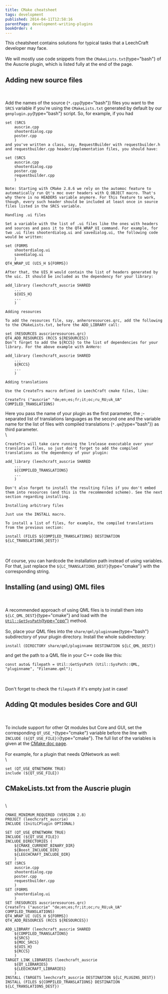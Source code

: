 ```yaml
---
title: CMake cheatsheet
tags: development
published: 2014-04-11T12:58:16
parentPage: development-writing-plugins
bookOrder: 4
---
```


This cheatsheet contains solutions for typical tasks that a LeechCraft
developer may face.\
\
We will mostly use code snippets from the `CMakeLists.txt`{type="bash"}
of the Auscrie plugin, which is listed fully at the end of the page.

Adding new source files
-----------------------

\
\
Add the names of the source (`*.cpp`{type="bash"}) files you want to the
`SRCS` variable if you're using the `CMakeLists.txt` generated by
default by our `genplugin.py`{type="bash"} script. So, for example, if
you had

``` {type="cmake"}
set (SRCS
    auscrie.cpp
    shooterdialog.cpp
    poster.cpp
    )
and you've written a class, say, RequestBuilder with requestbuilder.h and requestbuilder.cpp header/implementation files, you should have:

set (SRCS
    auscrie.cpp
    shooterdialog.cpp
    poster.cpp
    requestbuilder.cpp
    )

Note: Starting with CMake 2.8.6 we rely on the automoc feature to automatically run Qt's moc over headers with Q_OBJECT macro. That's why there is no HEADERS variable anymore. For this feature to work, though, every such header should be included at least once in source files listed in the SRCS variable.

Handling .ui files

Set a variable with the list of .ui files like the ones with headers and sources and pass it to the QT4_WRAP_UI command. For example, for two .ui files shooterdialog.ui and savedialog.ui, the following code would be written:

set (FORMS
    shooterdialog.ui
    savedialog.ui
    )
QT4_WRAP_UI (UIS_H ${FORMS})

After that, the UIS_H would contain the list of headers generated by the uic. It should be included as the dependency for your library:

add_library (leechcraft_auscrie SHARED
    ...
    ${UIS_H}
    ...
    )

Adding resources

To add the resources file, say, anheroresources.qrc, add the following to the CMakeLists.txt, before the ADD_LIBRARY call:

set (RESOURCES auscrieresources.qrc)
QT4_ADD_RESOURCES (RCCS ${RESOURCES})
Don't forget to add the ${RCCS} to the list of dependencies for your library. For the above example with AnHero:

add_library (leechcraft_auscrie SHARED
    ...
    ${RCCS}
    ...
    )

Adding translations

Use the CreateTrs macro defined in LeechCraft cmake files, like:

CreateTrs ("auscrie" "de;en;es;fr;it;oc;ru_RU;uk_UA" COMPILED_TRANSLATIONS)
```

Here you pass the name of your plugin as the first parameter, the
;-separated list of translations languages as the second one and the
variable name for the list of files with compiled translations
(`*.qm`{type="bash"}) as third parameter.\
\

``` {type="cmake"}
CreateTrs will take care running the lrelease executable over your translation files, so just don't forget to add the compiled translations as the dependency of your plugin:

add_library (leechcraft_auscrie SHARED
    ...
    ${COMPILED_TRANSLATIONS}
    ...
    )

Don't also forget to install the resulting files if you don't embed them into resources (and this is the recommended scheme). See the next section regarding installing.

Installing arbitrary files

Just use the INSTALL macro.

To install a list of files, for example, the compiled translations from the previous section:

install (FILES ${COMPILED_TRANSLATIONS} DESTINATION ${LC_TRANSLATIONS_DEST})
```

\
\
Of course, you can hardcode the installation path instead of using
variables. For that, just replace the
`${LC_TRANSLATIONS_DEST}`{type="cmake"} with the corresponding string.

Installing (and using) QML files
--------------------------------

\
\
A recommended approach of using QML files is to install them into
`${LC_QML_DEST}`{type="cmake"} and load with the
[`Util::GetSysPath`{type="cpp"}](http://doc.leechcraft.org/core/namespace_leech_craft_1_1_util.html#a8b2539ffea3b461facdfb6d5f890cd40)
method.\
\
So, place your QML files into the `share/qml/pluginname`{type="bash"}
subdirectory of your plugin directory. Install the whole subdirectory:

``` {type="cmake"}
install (DIRECTORY share/qml/pluginname DESTINATION ${LC_QML_DEST})
```

and get the path to a QML file in your C++ code like this:

``` {type="cpp"}
const auto& filepath = Util::GetSysPath (Util::SysPath::QML, "pluginname", "Filename.qml");
```

\
\
Don't forget to check the `filepath` if it's empty just in case!

Adding Qt modules besides Core and GUI
--------------------------------------

\
\
To include support for other Qt modules but Core and GUI, set the
corresponding `QT_USE_*`{type="cmake"} variable before the line with
`INCLUDE (${QT_USE_FILE})`{type="cmake"}. The full list of the variables
is given at the [CMake doc
page](http://www.cmake.org/cmake/help/cmake2.6docs.html#module:FindQt4).\
\
For example, for a plugin that needs QtNetwork as well:\
\

``` {type="cmake"}
set (QT_USE_QTNETWORK TRUE)
include (${QT_USE_FILE})
```

CMakeLists.txt from the Auscrie plugin
--------------------------------------

\
\

``` {type="cmake"}
CMAKE_MINIMUM_REQUIRED (VERSION 2.8)
PROJECT (leechcraft_auscrie)
INCLUDE (InitLCPlugin OPTIONAL)

SET (QT_USE_QTNETWORK TRUE)
INCLUDE (${QT_USE_FILE})
INCLUDE_DIRECTORIES (
	${CMAKE_CURRENT_BINARY_DIR}
	${Boost_INCLUDE_DIR}
	${LEECHCRAFT_INCLUDE_DIR}
	)
SET (SRCS
	auscrie.cpp
	shooterdialog.cpp
	poster.cpp
	requestbuilder.cpp
	)
SET (FORMS
	shooterdialog.ui
	)
SET (RESOURCES auscrieresources.qrc)
CreateTrs ("auscrie" "de;en;es;fr;it;oc;ru_RU;uk_UA" COMPILED_TRANSLATIONS)
QT4_WRAP_UI (UIS_H ${FORMS})
QT4_ADD_RESOURCES (RCCS ${RESOURCES})

ADD_LIBRARY (leechcraft_auscrie SHARED
	${COMPILED_TRANSLATIONS}
	${SRCS}
	${MOC_SRCS}
	${UIS_H}
	${RCCS}
	)
TARGET_LINK_LIBRARIES (leechcraft_auscrie
	${QT_LIBRARIES}
	${LEECHCRAFT_LIBRARIES}
	)
INSTALL (TARGETS leechcraft_auscrie DESTINATION ${LC_PLUGINS_DEST})
INSTALL (FILES ${COMPILED_TRANSLATIONS} DESTINATION ${LC_TRANSLATIONS_DEST})
```